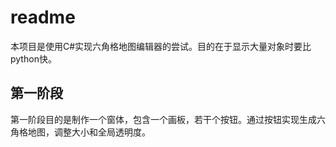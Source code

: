 ﻿# readme

本项目是使用C#实现六角格地图编辑器的尝试。目的在于显示大量对象时要比python快。

## 第一阶段

第一阶段目的是制作一个窗体，包含一个画板，若干个按钮。通过按钮实现生成六角格地图，调整大小和全局透明度。